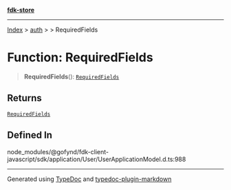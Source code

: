 [**fdk-store**](../../../README.md)
***

[Index](../../../API.md) > [auth](../../README.md) > [<internal>](../README.md) > RequiredFields

# Function: RequiredFields

> **RequiredFields**(): [`RequiredFields`](../type-aliases/type-alias.RequiredFields.md)

## Returns

[`RequiredFields`](../type-aliases/type-alias.RequiredFields.md)

## Defined In

node\_modules/@gofynd/fdk-client-javascript/sdk/application/User/UserApplicationModel.d.ts:988

***
Generated using [TypeDoc](https://typedoc.org/) and [typedoc-plugin-markdown](https://www.npmjs.com/package/typedoc-plugin-markdown)
